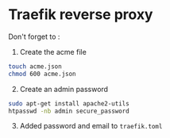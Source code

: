 # Traefik reverse proxy

Don't forget to :

1. Create the acme file
```bash
touch acme.json
chmod 600 acme.json
```

2. Create an admin password
```bash
sudo apt-get install apache2-utils
htpasswd -nb admin secure_password
```

3. Added password and email to `traefik.toml`
